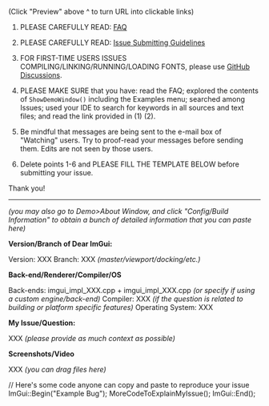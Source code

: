 (Click "Preview" above ^ to turn URL into clickable links)

1. PLEASE CAREFULLY READ: [FAQ](https://github.com/ocornut/imgui/blob/master/docs/FAQ.md)

2. PLEASE CAREFULLY READ: [Issue Submitting Guidelines](https://github.com/ocornut/imgui/issues/2261)

3. FOR FIRST-TIME USERS ISSUES COMPILING/LINKING/RUNNING/LOADING FONTS,  please use [GitHub Discussions](https://github.com/ocornut/imgui/discussions).

4. PLEASE MAKE SURE that you have: read the FAQ; explored the contents of `ShowDemoWindow()` including the Examples menu; searched among Issues; used your IDE to search for keywords in all sources and text files; and read the link provided in (1) (2).

5. Be mindful that messages are being sent to the e-mail box of "Watching" users. Try to proof-read your messages before sending them. Edits are not seen by those users.

6. Delete points 1-6 and PLEASE FILL THE TEMPLATE BELOW before submitting your issue.

Thank you!

----

_(you may also go to Demo>About Window, and click "Config/Build Information" to obtain a bunch of detailed information that you can paste here)_

**Version/Branch of Dear ImGui:**

Version: XXX
Branch: XXX _(master/viewport/docking/etc.)_

**Back-end/Renderer/Compiler/OS**

Back-ends: imgui_impl_XXX.cpp + imgui_impl_XXX.cpp _(or specify if using a custom engine/back-end)_
Compiler: XXX _(if the question is related to building or platform specific features)_
Operating System: XXX

**My Issue/Question:**

XXX _(please provide as much context as possible)_

**Screenshots/Video**

XXX _(you can drag files here)_

// Here's some code anyone can copy and paste to reproduce your issue
ImGui::Begin("Example Bug");
MoreCodeToExplainMyIssue();
ImGui::End();
```
